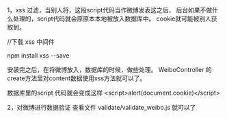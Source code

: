 1，xss 过滤，当别人将，这段script代码当作微博发表这之后，
后台如果不做什么处理的，script代码就会原原本本地被放入数据库中。
cookie就可能被别人获取到。
<script>alert(document.cookie)</script>


//下载 xss 中间件

npm install xss --save


安装完之后，在将微博放入，数据库的时候，做些处理。
WeiboController 的 create方法里对content数据使用xss方法就可以了。


数据库里的script 代码就会变成这样
 &lt;script&gt;alert(document.cookie)&lt;/script&gt;




 2，对微博进行数据验证
 查看文件 validate/validate_weibo.js 就可以了
   
 

 